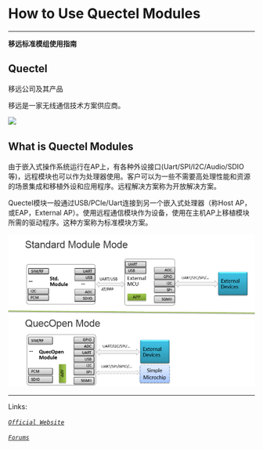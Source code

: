 # How to Use Quectel Modules

----------

**移远标准模组使用指南**

## Quectel ##

移远公司及其产品

移远是一家无线通信技术方案供应商。


![](https://www.quectel.com/images/about/ban2.png)



## What is Quectel Modules ##


由于嵌入式操作系统运行在AP上，有各种外设接口(Uart/SPI/I2C/Audio/SDIO等)，远程模块也可以作为处理器使用。客户可以为一些不需要高处理性能和资源的场景集成和移植外设和应用程序。远程解决方案称为开放解决方案。


Quectel模块一般通过USB/PCIe/Uart连接到另一个嵌入式处理器（称Host AP，或EAP，External AP）。使用远程通信模块作为设备，使用在主机AP上移植模块所需的驱动程序。这种方案称为标准模块方案。

![Quectel_modules_stuff.png](Quectel_Modules.png)

----------
Links:

*[`Official Website`](https://www.quectel.com/ "Official Website")*

*[`Forums`](https://Forums.quectel.com/ "Forums")*

